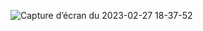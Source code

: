 
![Capture d’écran du 2023-02-27 18-37-52](https://user-images.githubusercontent.com/66945318/221640598-484fa851-534a-4323-a525-c1c50d34f27d.png)
